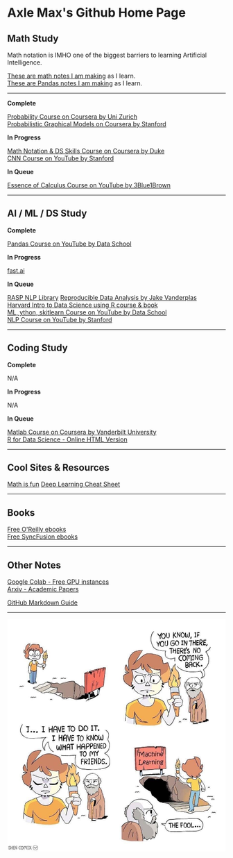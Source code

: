# Axle Max's Github Home Page

## Math Study

Math notation is IMHO one of the biggest barriers to learning Artificial Intelligence.  

[These are math notes I am making](pages/math.md) as I learn.   
[These are Pandas notes I am making](pages/pandas.md) as I learn.  



---

__Complete__

[Probability Course on Coursera by Uni Zurich](https://www.coursera.org/learn/introductiontoprobability)  
[Probabilistic Graphical Models on Coursera by Stanford](https://www.coursera.org/learn/probabilistic-graphical-models/lecture/xUr0h/overview-and-motivation)  

__In Progress__  

[Math Notation & DS Skills Course on Coursera by Duke](https://www.coursera.org/learn/datasciencemathskills/home/welcome)  
[CNN Course on YouTube by Stanford](https://www.youtube.com/playlist?list=PL3FW7Lu3i5JvHM8ljYj-zLfQRF3EO8sYv)  

__In Queue__  

[Essence of Calculus Course on YouTube by 3Blue1Brown](https://www.youtube.com/playlist?list=PLZHQObOWTQDMsr9K-rj53DwVRMYO3t5Yr)


--- 

## AI / ML / DS Study

__Complete__

[Pandas Course on YouTube by Data School](https://www.youtube.com/playlist?list=PL5-da3qGB5IBITZj_dYSFqnd_15JgqwA6)  


__In Progress__  

[fast.ai](course.fast.ai)

__In Queue__  

[RASP NLP Library](http://users.sussex.ac.uk/~johnca/rasp/)
[Reproducible Data Analysis by Jake Vanderplas](https://www.youtube.com/playlist?list=PLYCpMb24GpOC704uO9svUrihl-HY1tTJJ)  
[Harvard Intro to Data Science using R course & book](https://rafalab.github.io/dsbook/)  
[ML, ython, skitlearn Course on YouTube by Data School](https://www.youtube.com/playlist?list=PL5-da3qGB5ICeMbQuqbbCOQWcS6OYBr5A)  
[NLP Course on YouTube by Stanford](https://www.youtube.com/playlist?list=PL3FW7Lu3i5Jsnh1rnUwq_TcylNr7EkRe6)  

---  

## Coding Study  

__Complete__

N/A

__In Progress__  

N/A

__In Queue__  

[Matlab Course on Coursera by Vanderbilt University](https://www.coursera.org/learn/matlab/home/welcome)  
[R for Data Science - Online HTML Version](http://r4ds.had.co.nz/)

---
## Cool Sites & Resources

[Math is fun](https://www.mathsisfun.com)
[Deep Learning Cheat Sheet](https://hackernoon.com/deep-learning-cheat-sheet-25421411e460)


---
## Books

[Free O'Reilly ebooks](https://www.oreilly.com/data/free/)  
[Free SyncFusion ebooks](https://www.syncfusion.com/ebooks/)  

---

## Other Notes

[Google Colab - Free GPU instances](https://colab.research.google.com/)  
[Arxiv - Academic Papers](https://arxiv.org/list/cs.AI/recent)  

[GitHub Markdown Guide](https://guides.github.com/features/mastering-markdown/)  

---
![](/img/AIML_Funny.jpeg)
